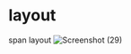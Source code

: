 # layout
 span layout
![Screenshot (29)](https://github.com/Krish4893/layout/assets/153166445/3dcf465a-e6e1-4be6-a053-7b7cfc1ee6ba)
